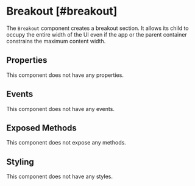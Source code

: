 # Breakout [#breakout]

The `Breakout` component creates a breakout section. It allows its child to occupy the entire width of the UI even if the app or the parent container constrains the maximum content width.

## Properties

This component does not have any properties.

## Events

This component does not have any events.

## Exposed Methods

This component does not expose any methods.

## Styling

This component does not have any styles.
